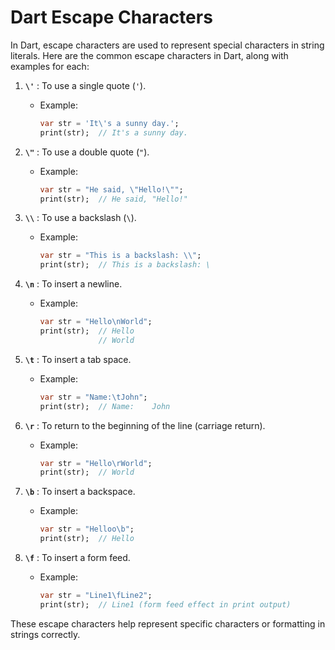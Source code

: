 # Dart Escape Characters

In Dart, escape characters are used to represent special characters in string literals. Here are the common escape characters in Dart, along with examples for each:

1. **`\'`** : To use a single quote (`'`).
   - Example:
     ```dart
     var str = 'It\'s a sunny day.';
     print(str);  // It's a sunny day.
     ```

2. **`\"`** : To use a double quote (`"`).
   - Example:
     ```dart
     var str = "He said, \"Hello!\"";
     print(str);  // He said, "Hello!"
     ```

3. **`\\`** : To use a backslash (`\`).
   - Example:
     ```dart
     var str = "This is a backslash: \\";
     print(str);  // This is a backslash: \
     ```

4. **`\n`** : To insert a newline.
   - Example:
     ```dart
     var str = "Hello\nWorld";
     print(str);  // Hello
                  // World
     ```

5. **`\t`** : To insert a tab space.
   - Example:
     ```dart
     var str = "Name:\tJohn";
     print(str);  // Name:    John
     ```

6. **`\r`** : To return to the beginning of the line (carriage return).
   - Example:
     ```dart
     var str = "Hello\rWorld";
     print(str);  // World
     ```

7. **`\b`** : To insert a backspace.
   - Example:
     ```dart
     var str = "Helloo\b";
     print(str);  // Hello
     ```

8. **`\f`** : To insert a form feed.
   - Example:
     ```dart
     var str = "Line1\fLine2";
     print(str);  // Line1 (form feed effect in print output)
     ```

These escape characters help represent specific characters or formatting in strings correctly.
